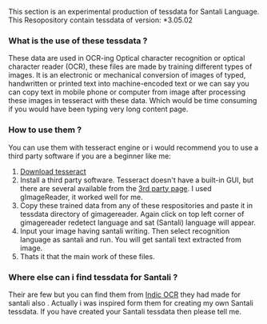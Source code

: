 This section is an experimental production of tessdata for Santali Language.
This Resopository contain tessdata of version:
*3.05.02

### What is the use of these tessdata ?
These data are used in OCR-ing Optical character recognition or optical character reader (OCR), these files are made by training different types of images. It is an electronic or mechanical conversion of images of typed, handwritten or printed text into machine-encoded text or we can say you can copy text in mobile phone or computer from image after processing these images in tesseract with these data. Which would be time consuming if you would have been typing very long content page.

### How to use them ?
You can use them with tesseract engine or i would recommend you to use a third party software if you are a beginner like me:
1. [Download tesseract](https://github.com/tesseract-ocr/tesseract/wiki)
2. Install a third party software. Tesseract doesn't have a built-in GUI, but there are several available from the 
[3rd party page](https://tesseract-ocr.github.io/tessdoc/User-Projects-%E2%80%93-3rdParty). I used gImageReader, it worked well for me.
3. Copy these trained data from any of these respositories and paste it in tessdata directory of gimagereader. Again click on top left corner of gimagereader redetect language and sat (Santali) language will appear. 
4. Input your image having santali writing. Then select recognition language as santali and run. You will get santali text extracted from image.
5. Thats it that the main work of these files.

### Where else can i find tessdata for Santali ?
Their are few but you can find them from [Indic OCR](https://github.com/indic-ocr) they had made for santali also . Actually i was inspired form them for creating my own Santali tessdata. If you have created your Santali tessdata then please tell me. 
